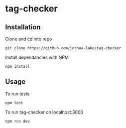 # tag-checker

## Installation

Clone and cd into repo

`git clone https://github.com/joshua-lake/tag-checker`

Install dependancies with NPM

`npm install`

## Usage

To run tests

`npm test`

To run tag-checker on localhost:3000

`npm run dev`
